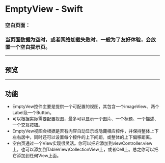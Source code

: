 # EmptyView - Swift
### 空白页面：
### 当页面数据为空时，或者网络加载失败时，一般为了友好体验，会放置一个空白提示页。
---
## 预览
---
## 功能
+ EmptyVew控件主要是提供一个可配置的视图，其包含一个imageView、两个Label及一个Button。
+ 可以根据实际需要配置视图，最多可以显示一个图片、一个标题、一个描述、一个交互按钮。
+ EmptyVew视图会根据是否有内容自动显示或隐藏相应控件，并保持整体上下左右居中，同时还可以设置每个控件的上下间距，或整体的上下偏移距离。
+ 空白页通过一个View实现很灵活。你可以把它添加到viewController.view上，也可以添加到TableView\CollectionView上，或者Cell上。总之你可以把它添加到任何View上面。

